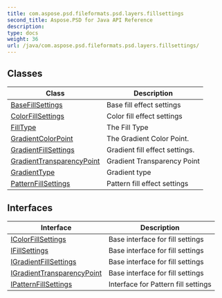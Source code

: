 ```yaml
---
title: com.aspose.psd.fileformats.psd.layers.fillsettings
second_title: Aspose.PSD for Java API Reference
description: 
type: docs
weight: 36
url: /java/com.aspose.psd.fileformats.psd.layers.fillsettings/
---
```



## Classes

| Class | Description |
| --- | --- |
| [BaseFillSettings](../com.aspose.psd.fileformats.psd.layers.fillsettings/basefillsettings) | Base fill effect settings |
| [ColorFillSettings](../com.aspose.psd.fileformats.psd.layers.fillsettings/colorfillsettings) | Color fill effect settings |
| [FillType](../com.aspose.psd.fileformats.psd.layers.fillsettings/filltype) | The Fill Type |
| [GradientColorPoint](../com.aspose.psd.fileformats.psd.layers.fillsettings/gradientcolorpoint) | The Gradient Color Point. |
| [GradientFillSettings](../com.aspose.psd.fileformats.psd.layers.fillsettings/gradientfillsettings) | Gradient fill effect settings. |
| [GradientTransparencyPoint](../com.aspose.psd.fileformats.psd.layers.fillsettings/gradienttransparencypoint) | Gradient Transparency Point |
| [GradientType](../com.aspose.psd.fileformats.psd.layers.fillsettings/gradienttype) | Gradient type |
| [PatternFillSettings](../com.aspose.psd.fileformats.psd.layers.fillsettings/patternfillsettings) | Pattern fill effect settings |

## Interfaces

| Interface | Description |
| --- | --- |
| [IColorFillSettings](../com.aspose.psd.fileformats.psd.layers.fillsettings/icolorfillsettings) | Base interface for fill settings |
| [IFillSettings](../com.aspose.psd.fileformats.psd.layers.fillsettings/ifillsettings) | Base interface for fill settings |
| [IGradientFillSettings](../com.aspose.psd.fileformats.psd.layers.fillsettings/igradientfillsettings) | Base interface for fill settings |
| [IGradientTransparencyPoint](../com.aspose.psd.fileformats.psd.layers.fillsettings/igradienttransparencypoint) | Base interface for fill settings |
| [IPatternFillSettings](../com.aspose.psd.fileformats.psd.layers.fillsettings/ipatternfillsettings) | Interface for Pattern fill settings |
